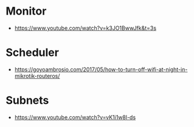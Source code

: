 # Monitor
- https://www.youtube.com/watch?v=k3JO1BwwJfk&t=3s

# Scheduler
- https://goyoambrosio.com/2017/05/how-to-turn-off-wifi-at-night-in-mikrotik-routeros/

# Subnets
- https://www.youtube.com/watch?v=vK1i1w8l-ds